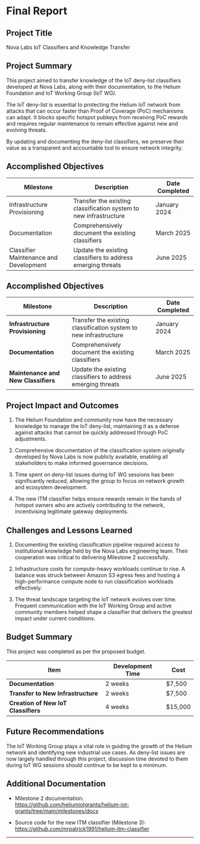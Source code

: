 # Final Report

## Project Title
Nova Labs IoT Classifiers and Knowledge Transfer

## Project Summary

This project aimed to transfer knowledge of the IoT deny-list classifiers developed at Nova Labs, along with their documentation, to the Helium Foundation and IoT Working Group (IoT WG).

The IoT deny-list is essential to protecting the Helium IoT network from attacks that can occur faster than Proof of Coverage (PoC) mechanisms can adapt. It blocks specific hotspot pubkeys from receiving PoC rewards and requires regular maintenance to remain effective against new and evolving threats.

By updating and documenting the deny-list classifiers, we preserve their value as a transparent and accountable tool to ensure network integrity.

## Accomplished Objectives

| Milestone                         | Description                                                    | Date Completed |
| --------------------------------- | -------------------------------------------------------------- | --------------- |
| Infrastructure Provisioning      | Transfer the existing classification system to new infrastructure | January 2024    |
| Documentation                    | Comprehensively document the existing classifiers               | March 2025      |
| Classifier Maintenance and Development | Update the existing classifiers to address emerging threats     | June 2025       |


## Accomplished Objectives

| Milestone                  | Description                                                    | Date Completed |
| -------------------------- | -------------------------------------------------------------- | ------------------------ |
| **Infrastructure Provisioning** | Transfer the existing classification system to new infrastructure | January 2024            |
| **Documentation**               | Comprehensively document the existing classifiers               | March 2025             |
| **Maintenance and New Classifiers** | Update the existing classifiers to address emerging threats     | June 2025            |


## Project Impact and Outcomes

1. The Helium Foundation and community now have the necessary knowledge to manage the IoT deny-list, maintaining it as a defense against attacks that cannot be quickly addressed through PoC adjustments.

2. Comprehensive documentation of the classification system originally developed by Nova Labs is now publicly available, enabling all stakeholders to make informed governance decisions.

3. Time spent on deny-list issues during IoT WG sessions has been significantly reduced, allowing the group to focus on network growth and ecosystem development.

4. The new ITM classifier helps ensure rewards remain in the hands of hotspot owners who are actively contributing to the network, incentivising legitimate gateway deployments.


## Challenges and Lessons Learned

1. Documenting the existing classification pipeline required access to institutional knowledge held by the Nova Labs engineering team. Their cooperation was critical to delivering Milestone 2 successfully.

2. Infrastructure costs for compute-heavy workloads continue to rise. A balance was struck between Amazon S3 egress fees and hosting a high-performance compute node to run classification workloads effectively.

3. The threat landscape targeting the IoT network evolves over time. Frequent communication with the IoT Working Group and active community members helped shape a classifier that delivers the greatest impact under current conditions.

## Budget Summary

This project was completed as per the proposed budget. 

| Item                             | Development Time  | Cost    |
| -------------------------------- | ------| ------- |
| **Documentation**                | 2 weeks | $7,500 |
| **Transfer to New Infrastructure** | 2 weeks | $7,500 |
| **Creation of New IoT Classifiers** | 4 weeks | $15,000 |

## Future Recommendations

The IoT Working Group plays a vital role in guiding the growth of the Helium network and identifying new industrial use cases. As deny-list issues are now largely handled through this project, discussion time devoted to them during IoT WG sessions should continue to be kept to a minimum.

## Additional Documentation

- Milestone 2 documentation:  
  https://github.com/heliumiotgrants/helium-iot-grants/tree/main/milestones/docs

- Source code for the new ITM classifier (Milestone 3):  
  https://github.com/mrpatrick1991/helium-itm-classifier
  
---
